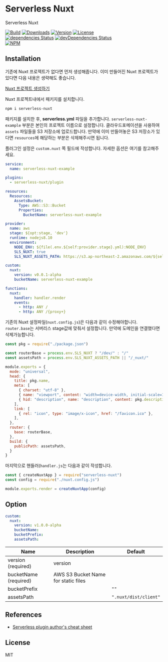 # Serverless Nuxt

Serverless Nuxt

<p>
  <a href="https://travis-ci.org/corgidisco/safen"><img alt="Build" src="https://img.shields.io/travis/corgidisco/safen.svg" /></a>
  <a href="https://npmcharts.com/compare/safen?minimal=true"><img alt="Downloads" src="https://img.shields.io/npm/dt/safen.svg" /></a>
  <a href="https://www.npmjs.com/package/safen"><img alt="Version" src="https://img.shields.io/npm/v/safen.svg" /></a>
  <a href="https://www.npmjs.com/package/safen"><img alt="License" src="https://img.shields.io/npm/l/safen.svg" /></a>
  <br />
  <a href="https://david-dm.org/corgidisco/safen"><img alt="dependencies Status" src="https://david-dm.org/corgidisco/safen/status.svg" /></a>
  <a href="https://david-dm.org/corgidisco/safen?type=dev"><img alt="devDependencies Status" src="https://david-dm.org/corgidisco/safen/dev-status.svg" /></a>
  <br />
  <a href="https://www.npmjs.com/package/safen"><img alt="NPM" src="https://nodei.co/npm/safen.png" /></a>
</p>

## Installation

기존에 Nuxt 프로젝트가 없다면 먼저 생성해줍니다. 이미 만들어진 Nuxt 프로젝트가 있다면 다음 내용은 생략해도 좋습니다.

[Nuxt 프로젝트 생성하기](https://nuxtjs.org/guide/installation/)

Nuxt 프로젝트내에서 패키지를 설치합니다.

```bash
npm i serverless-nuxt
```

패키지를 설치한 후, **serverless.yml** 파일을 추가합니다. `serverless-nuxt-example` 부분은 본인의 프로젝트 이름으로 설정합니다.
클라우드포메이션을 사용하여 `assets` 파일들을 S3 저장소에 업로드합니다. 만약에 이미 만들어놓은 S3 저장소가 있다면 `resources`에 해당하는 부분은 삭제해주시면 됩니다.

플러그인 설정은 `custom.nuxt` 쪽 필드에 작성합니다. 자세한 옵션은 여기를 참고해주세요.

```yml
service:
  name: serverless-nuxt-example

plugins:
  - serverless-nuxt/plugin

resources:
  Resources:
    AssetsBucket:
      Type: AWS::S3::Bucket
      Properties:
        BucketName: serverless-nuxt-example

provider:
  name: aws
  stage: ${opt:stage, 'dev'}
  runtime: nodejs8.10
  environment:
    NODE_ENV: ${file(.env.${self:provider.stage}.yml):NODE_ENV}
    SLS_NUXT: true
    SLS_NUXT_ASSETS_PATH: https://s3.ap-northeast-2.amazonaws.com/${self:custom.nuxt.bucketName}/${self:provider.stage}/${self:custom.nuxt.version}/

custom:
  nuxt:
    version: v0.0.1-alpha
    bucketName: serverless-nuxt-example

functions:
  nuxt:
    handler: handler.render
    events:
      - http: ANY /
      - http: ANY /{proxy+}
```

기존의 Nuxt 설정파일(`nuxt.config.js`)은 다음과 같이 수정해야합니다. `router.base`는 서버리스 stage값에 맞춰서 설정합니다.
만약에 도메인을 연결했다면 삭제가능합니다.

```js
const pkg = require("./package.json")

const routerBase = process.env.SLS_NUXT ? "/dev/" : "/"
const assetsPath = process.env.SLS_NUXT_ASSETS_PATH || "/_nuxt/"

module.exports = {
  mode: "universal",
  head: {
    title: pkg.name,
    meta: [
      { charset: "utf-8" },
      { name: "viewport", content: "width=device-width, initial-scale=1" },
      { hid: "description", name: "description", content: pkg.description },
    ],
    link: [
      { rel: "icon", type: "image/x-icon", href: "/favicon.ico" },
    ],
  },
  router: {
    base: routerBase,
  },
  build: {
    publicPath: assetsPath,
  }
}
```

마지막으로 핸들러(`handler.js`는 다음과 같이 작성합니다.

```js
const { createNuxtApp } = require("serverless-nuxt")
const config = require("./nuxt.config.js")

module.exports.render = createNuxtApp(config)
```

## Option

```yml
custom:
  nuxt:
    version: v1.0.0-alpha
    bucketName:
    bucketPrefix:
    assetsPath:
```

Name                 | Description | Default
---------------------| ----------- | ------- |
version (required)   | version     |
bucketName (required)| AWS S3 Bucket Name for static files
bucketPrefix         |  | `""`
assetsPath           |  | `".nuxt/dist/client"`


## References

- [Serverless plugin author's cheat sheet](https://gist.github.com/HyperBrain/50d38027a8f57778d5b0f135d80ea406)

## License

MIT
